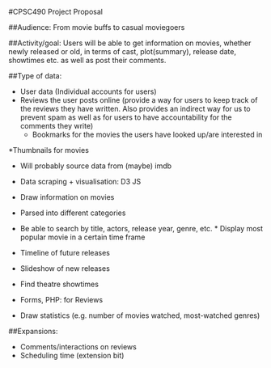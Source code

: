#CPSC490 Project Proposal

##Audience:
	From movie buffs to casual moviegoers

##Activity/goal:
	Users will be able to get information on movies, whether newly released or old, in terms of cast, plot(summary), release date, showtimes etc. as well as post their comments. 

##Type of data:
* User data (Individual accounts for users)
* Reviews the user posts online (provide a way for users to keep track of the reviews                                         they have written. Also provides an indirect way for us to prevent spam as well as for users to have accountability for the comments they write)
	* Bookmarks for the movies the users have looked up/are interested in

*Thumbnails for movies
  * Will probably source data from (maybe) imdb
	
* Data scraping + visualisation: D3 JS
*  Draw information on movies
  *  Parsed into different categories
  *  Be able to search by title, actors, release year, genre, etc.
	*  Display most popular movie in a certain time frame

* Timeline of future releases
* Slideshow of new releases
* Find theatre showtimes
* Forms, PHP: for Reviews
* Draw statistics (e.g. number of movies watched, most-watched genres)

##Expansions:
* Comments/interactions on reviews
* Scheduling time (extension bit)
